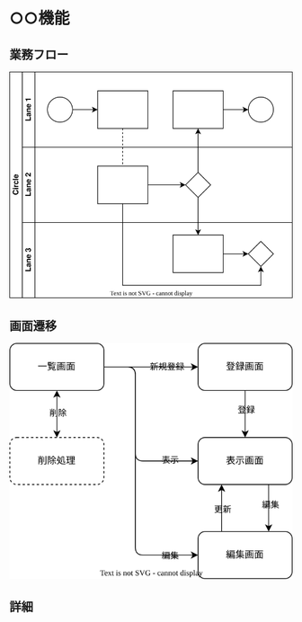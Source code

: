 ○○機能
=========================

業務フロー
-------------------------

![業務フロー](./workflow/circle.drawio.svg)

画面遷移
-------------------------

![画面遷移](./screen_transition/circle.drawio.svg)

詳細
-------------------------
